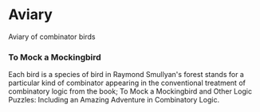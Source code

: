 # Aviary

Aviary of combinator birds

### To Mock a Mockingbird

Each bird is a species of bird in Raymond Smullyan's forest stands for a 
particular kind of combinator appearing in the conventional treatment of 
combinatory logic from the book; To Mock a Mockingbird and Other Logic Puzzles: 
Including an Amazing Adventure in Combinatory Logic.